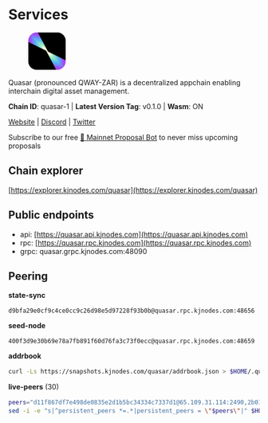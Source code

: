 # Services

<figure><img src="https://raw.githubusercontent.com/kj89/cosmos-images/main/logos/quasar.png" alt=""><figcaption></figcaption></figure>

Quasar (pronounced QWAY-ZAR) is a decentralized  appchain enabling interchain digital asset management.

**Chain ID**: quasar-1 | **Latest Version Tag**: v0.1.0 | **Wasm**: ON

[Website](https://www.quasar.fi) | [Discord](https://discord.gg/quasarfi) | [Twitter](https://twitter.com/QuasarFi)



Subscribe to our free [🤖 Mainnet Proposal Bot](https://t.me/kjnodes_proposal_bot) to never miss upcoming proposals


## Chain explorer
[https://explorer.kjnodes.com/quasar](https://explorer.kjnodes.com/quasar)

## Public endpoints

* api: [https://quasar.api.kjnodes.com](https://quasar.api.kjnodes.com)
* rpc: [https://quasar.rpc.kjnodes.com](https://quasar.rpc.kjnodes.com)
* grpc: quasar.grpc.kjnodes.com:48090

## Peering

**state-sync**

```text
d9bfa29e0cf9c4ce0cc9c26d98e5d97228f93b0b@quasar.rpc.kjnodes.com:48656
```

**seed-node**

```text
400f3d9e30b69e78a7fb891f60d76fa3c73f0ecc@quasar.rpc.kjnodes.com:48659
```

**addrbook**
```bash
curl -Ls https://snapshots.kjnodes.com/quasar/addrbook.json > $HOME/.quasarnode/config/addrbook.json
```

**live-peers** (30)
```bash
peers="d11f867df7e498de0835e2d1b5bc34334c7337d1@65.109.31.114:2490,2b01cb4d5c2108b20788aad68e11149899f170f4@99.80.59.242:26656,d9bfa29e0cf9c4ce0cc9c26d98e5d97228f93b0b@65.109.88.38:48656,bcbc915effeb5e1f4e96670fd68d20a08ad4efa1@65.108.138.80:18256,c124ce0b508e8b9ed1c5b6957f362225659b5343@134.65.193.11:26656,4a95d1523814b34c2469e62461d67b8ccef2ab02@34.28.193.244:26656,5a111b281852be31838ecf1202e59981e618355e@89.116.31.95:18256,6128f51914659e0ee2c57970d84223404fe5e5ce@65.108.137.36:26656,7e72f64aab40ddcb1a2cf3a8a5bbf99ee01fc6f0@65.108.9.164:10456,8688b59432d98b6ded8bed01c3c29d4892ae6e4f@38.146.3.149:18256,bbf8c1562c20726a436f1c1476ad49e560ca179b@51.89.190.33:26656,1c4d42123dc63fba03bc28d2b5a837879e7de979@162.55.245.149:2040,bccdc6cb3a0785bf3ee65d98c38bdd62bb843285@141.95.157.139:18256,6f9e244b6e225241c02b235f700c2b0788da982d@148.113.159.22:18256,66e0a7d2c2fc75a91627085d0ac5681a35dfd408@37.252.184.234:26656,201eb8fc1e84beb4bdce8ae5614c7abb41e32edb@65.109.160.91:18256,ff8bfc8a197e279810ccb21acdd987dfd6d3eb54@81.0.248.60:18256,298e0e1faf8a5da43514cc2908d2908658e732a0@38.146.3.148:18256,a286b35c9e9626cc7b780120ebe4afa883c059ce@144.76.40.53:18256,2028d1984d4828fb5662225d12db1a8722b9bfab@135.181.215.62:4740,f2e7f8af9e5f72bcde83a8bc0ca05aded6d51a5e@103.180.28.199:26656,d7ea38275af96271fd66194dad3951ef38b8ba7c@193.70.33.64:18256,471518432477e31ea348af246c0b54095d41352c@134.65.195.144:26656,e726816f42831689eab9378d5d577f1d06d25716@176.9.188.21:26656,e1b058e5cfa2b836ddaa496b10911da62dcf182e@65.21.136.170:58656,6cceba286b498d4a1931f85e35ea0fa433373057@169.155.170.222:26656,1bf81f0f4e35769d075300bc46e3998d63bf2bb2@135.181.210.186:26656,10e73ac4ab3f9e1edd89e1aa342eb4d4f11120f0@135.181.128.114:18256,d2247f7b919f0781c90ee61958d7044665a22d38@169.155.169.84:26656,c97640c7c53a32ff301c09b261bbccb35c286dba@65.109.50.30:26656"
sed -i -e "s|^persistent_peers *=.*|persistent_peers = \"$peers\"|" $HOME/.quasarnode/config/config.toml
```
